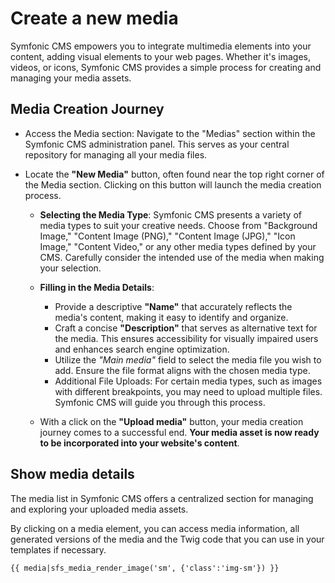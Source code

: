 # Create a new media

Symfonic CMS empowers you to integrate multimedia elements into your content, adding visual elements to your web pages. Whether it's images, videos, or icons, Symfonic CMS provides a simple process for creating and managing your media assets.

## Media Creation Journey

- Access the Media section: Navigate to the "Medias" section within the Symfonic CMS administration panel. This serves as your central repository for managing all your media files.

- Locate the **"New Media"** button, often found near the top right corner of the Media section. Clicking on this button will launch the media creation process.

  - **Selecting the Media Type**: Symfonic CMS presents a variety of media types to suit your creative needs. Choose from "Background Image," "Content Image (PNG)," "Content Image (JPG)," "Icon Image," "Content Video," or any other media types defined by your CMS. Carefully consider the intended use of the media when making your selection. 
  - **Filling in the Media Details**:

    - Provide a descriptive **"Name"** that accurately reflects the media's content, making it easy to identify and organize.
    - Craft a concise **"Description"** that serves as alternative text for the media. This ensures accessibility for visually impaired users and enhances search engine optimization.
    - Utilize the *"Main media"* field to select the media file you wish to add. Ensure the file format aligns with the chosen media type.
    - Additional File Uploads: For certain media types, such as images with different breakpoints, you may need to upload multiple files. Symfonic CMS will guide you through this process.

  - With a click on the **"Upload media"** button, your media creation journey comes to a successful end. **Your media asset is now ready to be incorporated into your website's content**.

## Show media details

The media list in Symfonic CMS offers a centralized section for managing and exploring your uploaded media assets. 

By clicking on a media element, you can access media information, all generated versions of the media and the Twig code that you can use in your templates if necessary.

`{{ media|sfs_media_render_image('sm', {'class':'img-sm'}) }}`
